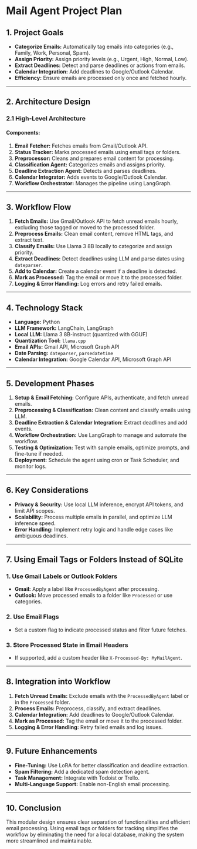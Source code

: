 # **Mail Agent Project Plan**

## **1. Project Goals**

- **Categorize Emails:** Automatically tag emails into categories (e.g., Family, Work, Personal, Spam).
- **Assign Priority:** Assign priority levels (e.g., Urgent, High, Normal, Low).
- **Extract Deadlines:** Detect and parse deadlines or actions from emails.
- **Calendar Integration:** Add deadlines to Google/Outlook Calendar.
- **Efficiency:** Ensure emails are processed only once and fetched hourly.

---

## **2. Architecture Design**

### **2.1 High-Level Architecture**

#### **Components:**

1. **Email Fetcher:** Fetches emails from Gmail/Outlook API.
2. **Status Tracker:** Marks processed emails using email tags or folders.
3. **Preprocessor:** Cleans and prepares email content for processing.
4. **Classification Agent:** Categorizes emails and assigns priority.
5. **Deadline Extraction Agent:** Detects and parses deadlines.
6. **Calendar Integrator:** Adds events to Google/Outlook Calendar.
7. **Workflow Orchestrator:** Manages the pipeline using LangGraph.

---

## **3. Workflow Flow**

1. **Fetch Emails:** Use Gmail/Outlook API to fetch unread emails hourly, excluding those tagged or moved to the processed folder.
2. **Preprocess Emails:** Clean email content, remove HTML tags, and extract text.
3. **Classify Emails:** Use Llama 3 8B locally to categorize and assign priority.
4. **Extract Deadlines:** Detect deadlines using LLM and parse dates using `dateparser`.
5. **Add to Calendar:** Create a calendar event if a deadline is detected.
6. **Mark as Processed:** Tag the email or move it to the processed folder.
7. **Logging & Error Handling:** Log errors and retry failed emails.

---

## **4. Technology Stack**

- **Language:** Python
- **LLM Framework:** LangChain, LangGraph
- **Local LLM:** Llama 3 8B-instruct (quantized with GGUF)
- **Quantization Tool:** `llama.cpp`
- **Email APIs:** Gmail API, Microsoft Graph API
- **Date Parsing:** `dateparser`, `parsedatetime`
- **Calendar Integration:** Google Calendar API, Microsoft Graph API

---

## **5. Development Phases**

1. **Setup & Email Fetching:** Configure APIs, authenticate, and fetch unread emails.
2. **Preprocessing & Classification:** Clean content and classify emails using LLM.
3. **Deadline Extraction & Calendar Integration:** Extract deadlines and add events.
4. **Workflow Orchestration:** Use LangGraph to manage and automate the workflow.
5. **Testing & Optimization:** Test with sample emails, optimize prompts, and fine-tune if needed.
6. **Deployment:** Schedule the agent using cron or Task Scheduler, and monitor logs.

---

## **6. Key Considerations**

- **Privacy & Security:** Use local LLM inference, encrypt API tokens, and limit API scopes.
- **Scalability:** Process multiple emails in parallel, and optimize LLM inference speed.
- **Error Handling:** Implement retry logic and handle edge cases like ambiguous deadlines.

---

## **7. Using Email Tags or Folders Instead of SQLite**

### **1. Use Gmail Labels or Outlook Folders**

- **Gmail:** Apply a label like `ProcessedByAgent` after processing.
- **Outlook:** Move processed emails to a folder like `Processed` or use categories.

### **2. Use Email Flags**

- Set a custom flag to indicate processed status and filter future fetches.

### **3. Store Processed State in Email Headers**

- If supported, add a custom header like `X-Processed-By: MyMailAgent`.

---

## **8. Integration into Workflow**

1. **Fetch Unread Emails:** Exclude emails with the `ProcessedByAgent` label or in the `Processed` folder.
2. **Process Emails:** Preprocess, classify, and extract deadlines.
3. **Calendar Integration:** Add deadlines to Google/Outlook Calendar.
4. **Mark as Processed:** Tag the email or move it to the processed folder.
5. **Logging & Error Handling:** Retry failed emails and log issues.

---

## **9. Future Enhancements**

- **Fine-Tuning:** Use LoRA for better classification and deadline extraction.
- **Spam Filtering:** Add a dedicated spam detection agent.
- **Task Management:** Integrate with Todoist or Trello.
- **Multi-Language Support:** Enable non-English email processing.

---

## **10. Conclusion**

This modular design ensures clear separation of functionalities and efficient email processing. Using email tags or folders for tracking simplifies the workflow by eliminating the need for a local database, making the system more streamlined and maintainable.

